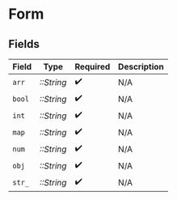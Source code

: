 # Form


## Fields

| Field              | Type               | Required           | Description        |
| ------------------ | ------------------ | ------------------ | ------------------ |
| `arr`              | *::String*         | :heavy_check_mark: | N/A                |
| `bool`             | *::String*         | :heavy_check_mark: | N/A                |
| `int`              | *::String*         | :heavy_check_mark: | N/A                |
| `map`              | *::String*         | :heavy_check_mark: | N/A                |
| `num`              | *::String*         | :heavy_check_mark: | N/A                |
| `obj`              | *::String*         | :heavy_check_mark: | N/A                |
| `str_`             | *::String*         | :heavy_check_mark: | N/A                |